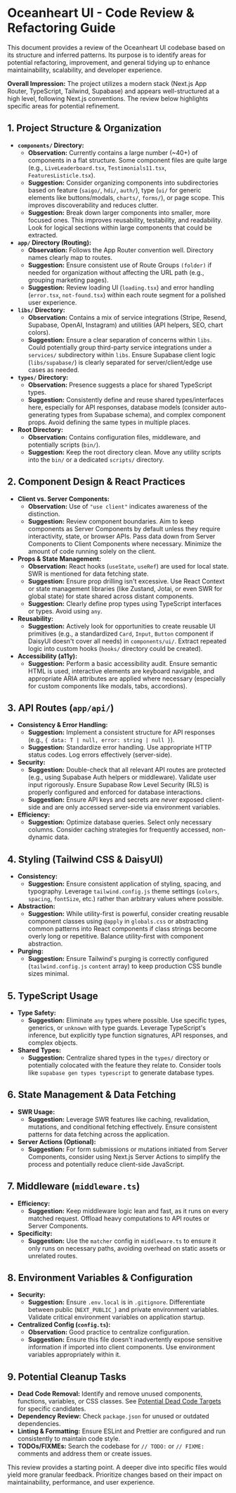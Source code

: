 # Oceanheart UI - Code Review & Refactoring Guide

This document provides a review of the Oceanheart UI codebase based on its structure and inferred patterns. Its purpose is to identify areas for potential refactoring, improvement, and general tidying up to enhance maintainability, scalability, and developer experience.

**Overall Impression:** The project utilizes a modern stack (Next.js App Router, TypeScript, Tailwind, Supabase) and appears well-structured at a high level, following Next.js conventions. The review below highlights specific areas for potential refinement.

## 1. Project Structure & Organization

*   **`components/` Directory:**
    *   **Observation:** Currently contains a large number (~40+) of components in a flat structure. Some component files are quite large (e.g., `LiveLeaderboard.tsx`, `Testimonials11.tsx`, `FeaturesListicle.tsx`).
    *   **Suggestion:** Consider organizing components into subdirectories based on feature (`saigo/`, `hdi/`, `auth/`), type (`ui/` for generic elements like buttons/modals, `charts/`, `forms/`), or page scope. This improves discoverability and reduces clutter.
    *   **Suggestion:** Break down larger components into smaller, more focused ones. This improves reusability, testability, and readability. Look for logical sections within large components that could be extracted.
*   **`app/` Directory (Routing):**
    *   **Observation:** Follows the App Router convention well. Directory names clearly map to routes.
    *   **Suggestion:** Ensure consistent use of Route Groups `(folder)` if needed for organization without affecting the URL path (e.g., grouping marketing pages).
    *   **Suggestion:** Review loading UI (`loading.tsx`) and error handling (`error.tsx`, `not-found.tsx`) within each route segment for a polished user experience.
*   **`libs/` Directory:**
    *   **Observation:** Contains a mix of service integrations (Stripe, Resend, Supabase, OpenAI, Instagram) and utilities (API helpers, SEO, chart colors).
    *   **Suggestion:** Ensure a clear separation of concerns within `libs`. Could potentially group third-party service integrations under a `services/` subdirectory within `libs`. Ensure Supabase client logic (`libs/supabase/`) is clearly separated for server/client/edge use cases as needed.
*   **`types/` Directory:**
    *   **Observation:** Presence suggests a place for shared TypeScript types.
    *   **Suggestion:** Consistently define and reuse shared types/interfaces here, especially for API responses, database models (consider auto-generating types from Supabase schema), and complex component props. Avoid defining the same types in multiple places.
*   **Root Directory:**
    *   **Observation:** Contains configuration files, middleware, and potentially scripts (`bin/`).
    *   **Suggestion:** Keep the root directory clean. Move any utility scripts into the `bin/` or a dedicated `scripts/` directory.

## 2. Component Design & React Practices

*   **Client vs. Server Components:**
    *   **Observation:** Use of `"use client"` indicates awareness of the distinction.
    *   **Suggestion:** Review component boundaries. Aim to keep components as Server Components by default unless they require interactivity, state, or browser APIs. Pass data down from Server Components to Client Components where necessary. Minimize the amount of code running solely on the client.
*   **Props & State Management:**
    *   **Observation:** React hooks (`useState`, `useRef`) are used for local state. SWR is mentioned for data fetching state.
    *   **Suggestion:** Ensure prop drilling isn't excessive. Use React Context or state management libraries (like Zustand, Jotai, or even SWR for global state) for state shared across distant components.
    *   **Suggestion:** Clearly define prop types using TypeScript interfaces or types. Avoid using `any`.
*   **Reusability:**
    *   **Suggestion:** Actively look for opportunities to create reusable UI primitives (e.g., a standardized `Card`, `Input`, `Button` component if DaisyUI doesn't cover all needs) in `components/ui/`. Extract repeated logic into custom hooks (`hooks/` directory could be created).
*   **Accessibility (a11y):**
    *   **Suggestion:** Perform a basic accessibility audit. Ensure semantic HTML is used, interactive elements are keyboard navigable, and appropriate ARIA attributes are applied where necessary (especially for custom components like modals, tabs, accordions).

## 3. API Routes (`app/api/`)

*   **Consistency & Error Handling:**
    *   **Suggestion:** Implement a consistent structure for API responses (e.g., `{ data: T | null, error: string | null }`).
    *   **Suggestion:** Standardize error handling. Use appropriate HTTP status codes. Log errors effectively (server-side).
*   **Security:**
    *   **Suggestion:** Double-check that all relevant API routes are protected (e.g., using Supabase Auth helpers or middleware). Validate user input rigorously. Ensure Supabase Row Level Security (RLS) is properly configured and enforced for database interactions.
    *   **Suggestion:** Ensure API keys and secrets are *never* exposed client-side and are only accessed server-side via environment variables.
*   **Efficiency:**
    *   **Suggestion:** Optimize database queries. Select only necessary columns. Consider caching strategies for frequently accessed, non-dynamic data.

## 4. Styling (Tailwind CSS & DaisyUI)

*   **Consistency:**
    *   **Suggestion:** Ensure consistent application of styling, spacing, and typography. Leverage `tailwind.config.js` theme settings (`colors`, `spacing`, `fontSize`, etc.) rather than arbitrary values where possible.
*   **Abstraction:**
    *   **Suggestion:** While utility-first is powerful, consider creating reusable component classes using `@apply` in `globals.css` or abstracting common patterns into React components if class strings become overly long or repetitive. Balance utility-first with component abstraction.
*   **Purging:**
    *   **Suggestion:** Ensure Tailwind's purging is correctly configured (`tailwind.config.js` `content` array) to keep production CSS bundle sizes minimal.

## 5. TypeScript Usage

*   **Type Safety:**
    *   **Suggestion:** Eliminate `any` types where possible. Use specific types, generics, or `unknown` with type guards. Leverage TypeScript's inference, but explicitly type function signatures, API responses, and complex objects.
*   **Shared Types:**
    *   **Suggestion:** Centralize shared types in the `types/` directory or potentially colocated with the feature they relate to. Consider tools like `supabase gen types typescript` to generate database types.

## 6. State Management & Data Fetching

*   **SWR Usage:**
    *   **Suggestion:** Leverage SWR features like caching, revalidation, mutations, and conditional fetching effectively. Ensure consistent patterns for data fetching across the application.
*   **Server Actions (Optional):**
    *   **Suggestion:** For form submissions or mutations initiated from Server Components, consider using Next.js Server Actions to simplify the process and potentially reduce client-side JavaScript.

## 7. Middleware (`middleware.ts`)

*   **Efficiency:**
    *   **Suggestion:** Keep middleware logic lean and fast, as it runs on every matched request. Offload heavy computations to API routes or Server Components.
*   **Specificity:**
    *   **Suggestion:** Use the `matcher` config in `middleware.ts` to ensure it only runs on necessary paths, avoiding overhead on static assets or unrelated routes.

## 8. Environment Variables & Configuration

*   **Security:**
    *   **Suggestion:** Ensure `.env.local` is in `.gitignore`. Differentiate between public (`NEXT_PUBLIC_`) and private environment variables. Validate critical environment variables on application startup.
*   **Centralized Config (`config.ts`):**
    *   **Observation:** Good practice to centralize configuration.
    *   **Suggestion:** Ensure this file doesn't inadvertently expose sensitive information if imported into client components. Use environment variables appropriately within it.

## 9. Potential Cleanup Tasks

*   **Dead Code Removal:** Identify and remove unused components, functions, variables, or CSS classes. See [Potential Dead Code Targets](./DEAD_CODE_TARGETS.md) for specific candidates.
*   **Dependency Review:** Check `package.json` for unused or outdated dependencies.
*   **Linting & Formatting:** Ensure ESLint and Prettier are configured and run consistently to maintain code style.
*   **TODOs/FIXMEs:** Search the codebase for `// TODO:` or `// FIXME:` comments and address them or create issues.

This review provides a starting point. A deeper dive into specific files would yield more granular feedback. Prioritize changes based on their impact on maintainability, performance, and user experience. 
